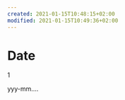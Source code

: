 ```yaml
---
created: 2021-01-15T10:48:15+02:00
modified: 2021-01-15T10:49:36+02:00
---
```


# Date

1

yyy-mm....